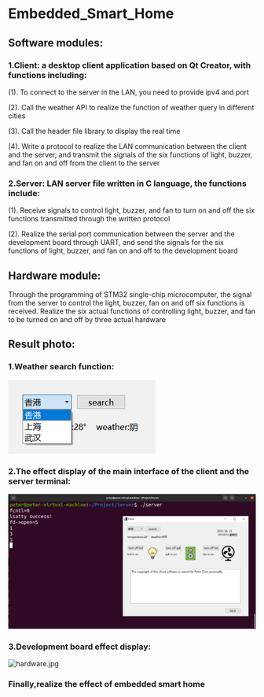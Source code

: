 # Embedded_Smart_Home

## Software modules:

### 1.Client: a desktop client application based on Qt Creator, with functions including:

(1). To connect to the server in the LAN, you need to provide ipv4 and port

(2). Call the weather API to realize the function of weather query in different cities

(3). Call the header file library to display the real time

(4). Write a protocol to realize the LAN communication between the client and the server, and transmit the signals of the six functions of light, buzzer, and fan on and off from the client to the server

### 2.Server: LAN server file written in C language, the functions include:

(1). Receive signals to control light, buzzer, and fan to turn on and off the six functions transmitted through the written protocol

(2). Realize the serial port communication between the server and the development board through UART, and send the signals for the six functions of light, buzzer, and fan on and off to the development board

## Hardware module:

Through the programming of STM32 single-chip microcomputer, the signal from the server to control the light, buzzer, fan on and off six functions is received. Realize the six actual functions of controlling light, buzzer, and fan to be turned on and off by three actual hardware

## Result photo:

### 1.Weather search function:

![weather_search.png](Picture/weather_search.png)

### 2.The effect display of the main interface of the client and the server terminal:

![result.png](Picture/result.png)

### 3.Development board effect display:

![hardware.jpg](Picture/hardware.jpg)

### Finally,realize the effect of embedded smart home
